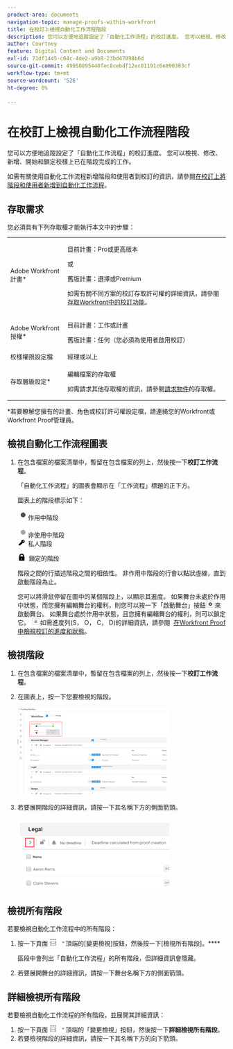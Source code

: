 ```yaml
---
product-area: documents
navigation-topic: manage-proofs-within-workfront
title: 在校訂上檢視自動化工作流程階段
description: 您可以方便地追蹤設定了「自動化工作流程」的校訂進度。 您可以檢視、修改、新增、開始和鎖定校樣上已在階段完成的工作。
author: Courtney
feature: Digital Content and Documents
exl-id: 71df1445-c64c-4de2-a9b8-23bd47898b6d
source-git-commit: 49950895440fec8cebdf12ec81191c6e890383cf
workflow-type: tm+mt
source-wordcount: '526'
ht-degree: 0%

---
```


# 在校訂上檢視自動化工作流程階段

您可以方便地追蹤設定了「自動化工作流程」的校訂進度。 您可以檢視、修改、新增、開始和鎖定校樣上已在階段完成的工作。

如需有關使用自動化工作流程新增階段和使用者到校訂的資訊，請參閱[在校訂上將階段和使用者新增到自動化工作流程](../../../review-and-approve-work/proofing/managing-proofs-within-workfront/add-stages-users-to-automated-workflow-proof.md)。

## 存取需求

您必須具有下列存取權才能執行本文中的步驟：

<table style="table-layout:auto"> 
 <col> 
 <col> 
 <tbody> 
  <tr> 
   <td role="rowheader">Adobe Workfront計畫*</td> 
   <td> <p>目前計畫：Pro或更高版本</p> <p>或</p> <p>舊版計畫：選擇或Premium</p> <p>如需有關不同方案的校訂存取許可權的詳細資訊，請參閱<a href="/help/quicksilver/administration-and-setup/manage-workfront/configure-proofing/access-to-proofing-functionality.md" class="MCXref xref">存取Workfront中的校訂功能</a>。</p> </td> 
  </tr> 
  <tr> 
   <td role="rowheader">Adobe Workfront授權*</td> 
   <td> <p>目前計畫：工作或計畫</p> <p>舊版計畫：任何（您必須為使用者啟用校訂）</p> </td> 
  </tr> 
  <tr> 
   <td role="rowheader">校樣權限設定檔 </td> 
   <td>經理或以上</td> 
  </tr> 
  <tr> 
   <td role="rowheader">存取層級設定*</td> 
   <td> <p>編輯檔案的存取權</p> <p>如需請求其他存取權的資訊，請參閱<a href="../../../workfront-basics/grant-and-request-access-to-objects/request-access.md" class="MCXref xref">請求物件</a>的存取權。</p> </td> 
  </tr> 
 </tbody> 
</table>

&#42;若要瞭解您擁有的計畫、角色或校訂許可權設定檔，請連絡您的Workfront或Workfront Proof管理員。

## 檢視自動化工作流程圖表

1. 在包含檔案的檔案清單中，暫留在包含檔案的列上，然後按一下&#x200B;**校訂工作流程**。

   「自動化工作流程」的圖表會顯示在「工作流程」標題的正下方。

   圖表上的階段標示如下：

   ![dot.png](assets/dot.png)作用中階段

   ![gray_dot.png](assets/grey-dot.png)非使用中階段\
   ![sbw-key-icon.png](assets/sbw-key-icon.png)  私人階段

   ![sbw-padlock-icon.png](assets/sbw-padlock-icon.png)  鎖定的階段

   階段之間的行描述階段之間的相依性。 非作用中階段的行會以點狀虛線，直到啟動階段為止。

   您可以將滑鼠停留在圖中的某個階段上，以顯示其進度。 如果舞台未處於作用中狀態，而您擁有編輯舞台的權利，則您可以按一下「啟動舞台」按鈕![](assets/activate-stage-btn.png)來啟動舞台。 如果舞台處於作用中狀態，且您擁有編輯舞台的權利，則可以鎖定它。 ![](assets/lock-stage-btn.png)如需進度列(S， O， C， D)的詳細資訊，請參閱  [在Workfront Proof中檢視校訂的進度和狀態](../../../workfront-proof/wp-work-proofsfiles/manage-your-work/view-progress-and-status-of-proof.md)。

## 檢視階段

1. 在包含檔案的檔案清單中，暫留在包含檔案的列上，然後按一下&#x200B;**校訂工作流程**。
1. 在圖表上，按一下您要檢視的階段。

   ![](assets/view-stage-diagram-350x204.png)

1. 若要展開階段的詳細資訊，請按一下其名稱下方的側面箭頭。

   ![](assets/stage-details-caret-350x167.png)

## 檢視所有階段

若要檢視自動化工作流程中的所有階段：

1. 按一下頁面![](assets/change-view-btn.png)頂端的[變更檢視]按鈕，然後按一下[檢視所有階段]。****

   區段中會列出「自動化工作流程」的所有階段，但詳細資訊會隱藏。

1. 若要展開舞台的詳細資訊，請按一下舞台名稱下方的側面箭頭。

## 詳細檢視所有階段

若要檢視自動化工作流程的所有階段，並展開其詳細資訊：

1. 按一下頁面![](assets/change-view-btn.png)頂端的「變更檢視」按鈕，然後按一下&#x200B;**詳細檢視所有階段**。
1. 若要檢視階段的詳細資訊，請按一下其名稱下方的向下箭頭。
